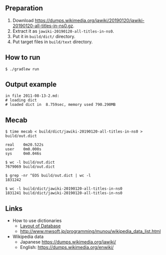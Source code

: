 ## Preparation

1. Download <https://dumps.wikimedia.org/jawiki/20190120/jawiki-20190120-all-titles-in-ns0.gz>.
2. Extract it as `jawiki-20190120-all-titles-in-ns0`.
3. Put it in `build/dict/` directory.
4. Put target files in `build/text` directory.

## How to run

```
$ ./gradlew run
```

## Output example

```
in file 2011-08-13-2.md:
# loading dict
# loaded dict in  8.759sec, memory used 790.290MB
```

## Mecab

```console
$ time mecab < build/dict/jawiki-20190120-all-titles-in-ns0 > build/out.dict

real    0m20.522s
user    0m0.000s
sys     0m0.046s

$ wc -l build/out.dict
7679069 build/out.dict

$ grep -nr ^EOS build/out.dict | wc -l
1831242

$ wc -l build/dict/jawiki-20190120-all-titles-in-ns0
1831241 build/dict/jawiki-20190120-all-titles-in-ns0
```

## Links

*   How to use dictionaries
    *   [Layout of Database](https://www.mediawiki.org/wiki/Manual:Database_layout/ja)
    *   <http://www.mwsoft.jp/programming/munou/wikipedia_data_list.html>
*   Wikipedia data
    *   Japanese <https://dumps.wikimedia.org/jawiki/>
    *   English: <https://dumps.wikimedia.org/enwiki/>
